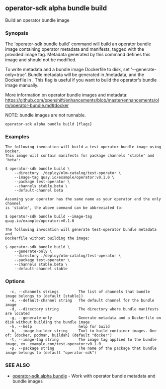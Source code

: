 ## operator-sdk alpha bundle build

Build an operator bundle image

### Synopsis

The 'operator-sdk bundle build' command will build an operator
bundle image containing operator metadata and manifests, tagged with the
provided image tag. Metadata generated by this command defines this image
and should not be modified.

To write metadata and a bundle image Dockerfile to disk, set '--generate-only=true'.
Bundle metadata will be generated in <directory-arg>/metadata, and the Dockerfile
in <directory-arg>. This flag is useful if you want to build the operator's
bundle image manually.

More information on operator bundle images and metadata:
https://github.com/openshift/enhancements/blob/master/enhancements/olm/operator-bundle.md#docker

NOTE: bundle images are not runnable.

```
operator-sdk alpha bundle build [flags]
```

### Examples

```
The following invocation will build a test-operator bundle image using Docker.
This image will contain manifests for package channels 'stable' and 'beta':

$ operator-sdk bundle build \
    --directory ./deploy/olm-catalog/test-operator \
    --image-tag quay.io/example/operator:v0.1.0 \
    --package test-operator \
    --channels stable,beta \
    --default-channel beta

Assuming your operator has the same name as your operator and the only channel
is 'stable', the above command can be abbreviated to:

$ operator-sdk bundle build --image-tag quay.io/example/operator:v0.1.0

The following invocation will generate test-operator bundle metadata and
Dockerfile without building the image:

$ operator-sdk bundle build \
    --generate-only \
    --directory ./deploy/olm-catalog/test-operator \
    --package test-operator \
    --channels stable,beta \
    --default-channel stable
```

### Options

```
  -c, --channels strings         The list of channels that bundle image belongs to (default [stable])
  -e, --default-channel string   The default channel for the bundle image
  -d, --directory string         The directory where bundle manifests are located
  -g, --generate-only            Generate metadata and a Dockerfile on disk without building the bundle image
  -h, --help                     help for build
  -b, --image-builder string     Tool to build container images. One of: [docker, podman, buildah] (default "docker")
  -t, --image-tag string         The image tag applied to the bundle image, ex. example.com/test-operator:v0.1.0
  -p, --package string           The name of the package that bundle image belongs to (default "operator-sdk")
```

### SEE ALSO

* [operator-sdk alpha bundle](operator-sdk_alpha_bundle.md)	 - Work with operator bundle metadata and bundle images

